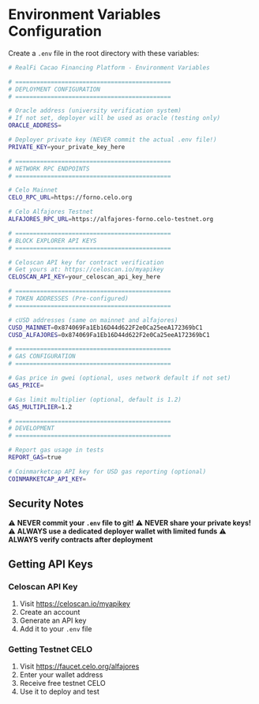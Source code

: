 # Environment Variables Configuration

Create a `.env` file in the root directory with these variables:

```bash
# RealFi Cacao Financing Platform - Environment Variables

# ============================================
# DEPLOYMENT CONFIGURATION
# ============================================

# Oracle address (university verification system)
# If not set, deployer will be used as oracle (testing only)
ORACLE_ADDRESS=

# Deployer private key (NEVER commit the actual .env file!)
PRIVATE_KEY=your_private_key_here

# ============================================
# NETWORK RPC ENDPOINTS
# ============================================

# Celo Mainnet
CELO_RPC_URL=https://forno.celo.org

# Celo Alfajores Testnet
ALFAJORES_RPC_URL=https://alfajores-forno.celo-testnet.org

# ============================================
# BLOCK EXPLORER API KEYS
# ============================================

# Celoscan API key for contract verification
# Get yours at: https://celoscan.io/myapikey
CELOSCAN_API_KEY=your_celoscan_api_key_here

# ============================================
# TOKEN ADDRESSES (Pre-configured)
# ============================================

# cUSD addresses (same on mainnet and alfajores)
CUSD_MAINNET=0x874069Fa1Eb16D44d622F2e0Ca25eeA172369bC1
CUSD_ALFAJORES=0x874069Fa1Eb16D44d622F2e0Ca25eeA172369bC1

# ============================================
# GAS CONFIGURATION
# ============================================

# Gas price in gwei (optional, uses network default if not set)
GAS_PRICE=

# Gas limit multiplier (optional, default is 1.2)
GAS_MULTIPLIER=1.2

# ============================================
# DEVELOPMENT
# ============================================

# Report gas usage in tests
REPORT_GAS=true

# Coinmarketcap API key for USD gas reporting (optional)
COINMARKETCAP_API_KEY=
```

## Security Notes

⚠️ **NEVER commit your `.env` file to git!**
⚠️ **NEVER share your private keys!**
⚠️ **ALWAYS use a dedicated deployer wallet with limited funds**
⚠️ **ALWAYS verify contracts after deployment**

## Getting API Keys

### Celoscan API Key
1. Visit https://celoscan.io/myapikey
2. Create an account
3. Generate an API key
4. Add it to your `.env` file

### Getting Testnet CELO
1. Visit https://faucet.celo.org/alfajores
2. Enter your wallet address
3. Receive free testnet CELO
4. Use it to deploy and test

